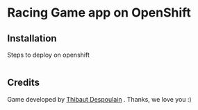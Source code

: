 Racing Game app on OpenShift
========================
## Installation
Steps to deploy on openshift
```
```

## Credits
Game developed by [Thibaut Despoulain](http://bkcore.com) . Thanks, we love you :)
